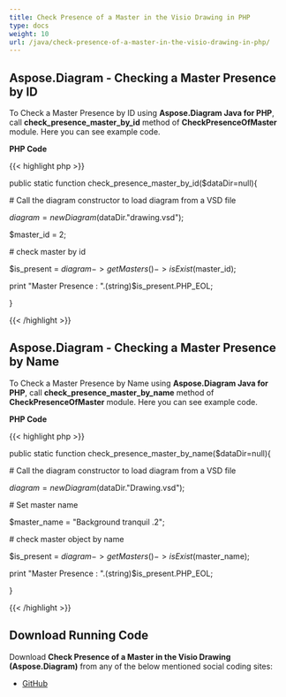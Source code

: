 ```yaml
---
title: Check Presence of a Master in the Visio Drawing in PHP
type: docs
weight: 10
url: /java/check-presence-of-a-master-in-the-visio-drawing-in-php/
---
```


## **Aspose.Diagram - Checking a Master Presence by ID**
To Check a Master Presence by ID using **Aspose.Diagram Java for PHP**, call **check_presence_master_by_id** method of **CheckPresenceOfMaster** module. Here you can see example code.

**PHP Code**

{{< highlight php >}}

 public static function check_presence_master_by_id($dataDir=null){

\# Call the diagram constructor to load diagram from a VSD file

$diagram = new Diagram($dataDir."drawing.vsd");

$master_id = 2;

\# check master by id

$is_present = $diagram->getMasters()->isExist($master_id);

print "Master Presence : ".(string)$is_present.PHP_EOL;

}

{{< /highlight >}}
## **Aspose.Diagram - Checking a Master Presence by Name**
To Check a Master Presence by Name using **Aspose.Diagram Java for PHP**, call **check_presence_master_by_name** method of **CheckPresenceOfMaster** module. Here you can see example code.

**PHP Code**

{{< highlight php >}}

 public static function check_presence_master_by_name($dataDir=null){

\# Call the diagram constructor to load diagram from a VSD file

$diagram = new Diagram($dataDir."Drawing.vsd");

\# Set master name

$master_name = "Background tranquil .2";

\# check master object by name

$is_present = $diagram->getMasters()->isExist($master_name);

print "Master Presence : ".(string)$is_present.PHP_EOL;

}

{{< /highlight >}}
## **Download Running Code**
Download **Check Presence of a Master in the Visio Drawing (Aspose.Diagram)** from any of the below mentioned social coding sites:

- [GitHub](https://github.com/asposediagram/Aspose.Diagram-for-Java/blob/master/Plugins/Aspose_Diagram_Java_for_PHP/src/aspose/diagram/WorkingwithMasters/CheckPresenceOfMaster.php)

